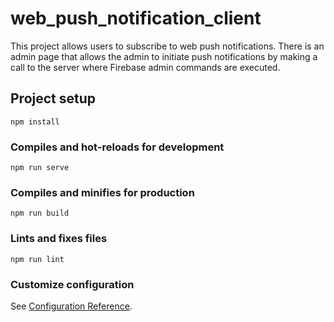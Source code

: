 # web_push_notification_client
This project allows users to subscribe to web push notifications.  There is an admin page that allows the admin to initiate push notifications by making a call to the server where Firebase admin commands are executed.

## Project setup
```
npm install
```

### Compiles and hot-reloads for development
```
npm run serve
```

### Compiles and minifies for production
```
npm run build
```

### Lints and fixes files
```
npm run lint
```

### Customize configuration
See [Configuration Reference](https://cli.vuejs.org/config/).
